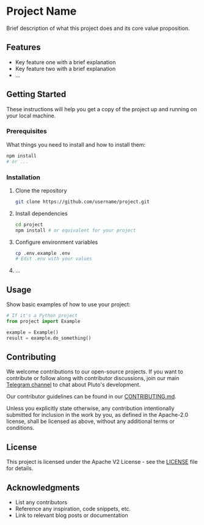 # Project Name

Brief description of what this project does and its core value proposition.

## Features

- Key feature one with a brief explanation
- Key feature two with a brief explanation
- ...

## Getting Started

These instructions will help you get a copy of the project up and running on your local machine.

### Prerequisites

What things you need to install and how to install them:

```bash
npm install 
# or ...
```

### Installation

1. Clone the repository
   ```bash
   git clone https://github.com/username/project.git
   ```

2. Install dependencies
   ```bash
   cd project
   npm install # or equivalent for your project
   ```

3. Configure environment variables
   ```bash
   cp .env.example .env
   # Edit .env with your values
   ```

4. ...

## Usage

Show basic examples of how to use your project:

```python
# If it's a Python project
from project import Example

example = Example()
result = example.do_something()
```

## Contributing

We welcome contributions to our open-source projects. If you want to contribute or follow along with contributor discussions, join our main [Telegram channel](https://t.me/pluto_xyz/1) to chat about Pluto's development.

Our contributor guidelines can be found in our [CONTRIBUTING.md](https://github.com/pluto/.github/blob/main/profile/CONTRIBUTING.md).

Unless you explicitly state otherwise, any contribution intentionally submitted for inclusion in the work by you, as defined in the Apache-2.0 license, shall be licensed as above, without any additional terms or conditions.

## License

This project is licensed under the Apache V2 License - see the [LICENSE](LICENSE) file for details.

## Acknowledgments

- List any contributors
- Reference any inspiration, code snippets, etc.
- Link to relevant blog posts or documentation
